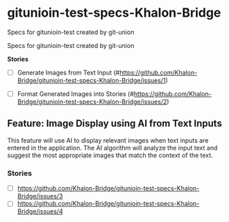 # gitunioin-test-specs-Khalon-Bridge
Specs for gitunioin-test created by git-union



Specs for gitunioin-test created by git-union

**Stories**
- [ ] Generate Images from Text Input (#https://github.com/Khalon-Bridge/gitunioin-test-specs-Khalon-Bridge/issues/1)
- [ ] Format Generated Images into Stories (#https://github.com/Khalon-Bridge/gitunioin-test-specs-Khalon-Bridge/issues/2)


## Feature: Image Display using AI from Text Inputs
This feature will use AI to display relevant images when text inputs are entered in the application. The AI algorithm will analyze the input text and suggest the most appropriate images that match the context of the text.
### Stories
- [ ] https://github.com/Khalon-Bridge/gitunioin-test-specs-Khalon-Bridge/issues/3
- [ ] https://github.com/Khalon-Bridge/gitunioin-test-specs-Khalon-Bridge/issues/4
